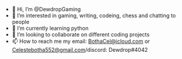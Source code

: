 - 👋 Hi, I’m @DewdropGaming
- 👀 I’m interested in gaming, writing, codeing, chess and chatting to people
- 🌱 I’m currently learning python
- 💞️ I’m looking to collaborate on different coding projects
- 📫 How to reach me my email: BothaCel@icloud.com or Celestebotha552@gmail.com/discord: Dewdrop#4042
<!---
DewdropGaming/DewdropGaming is a ✨ special ✨ repository because its `README.md` (this file) appears on your GitHub profile.
You can click the Preview link to take a look at your changes.
--->
